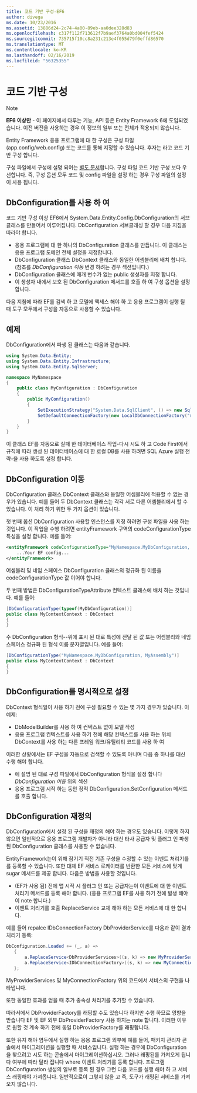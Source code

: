```yaml
---
title: 코드 기반 구성-EF6
author: divega
ms.date: 10/23/2016
ms.assetid: 13886d24-2c74-4a00-89eb-aa0dee328d83
ms.openlocfilehash: c317f112f713612f7b9aef3764a0bd004fef5424
ms.sourcegitcommit: 735715f10cc8a231c213e4f055d79f0effd86570
ms.translationtype: MT
ms.contentlocale: ko-KR
ms.lasthandoff: 02/16/2019
ms.locfileid: "56325355"
---
```

# <a name="code-based-configuration"></a>코드 기반 구성
> [!NOTE]
> **EF6 이상만** - 이 페이지에서 다루는 기능, API 등은 Entity Framework 6에 도입되었습니다. 이전 버전을 사용하는 경우 이 정보의 일부 또는 전체가 적용되지 않습니다.  

Entity Framework 응용 프로그램에 대 한 구성은 구성 파일 (app.config/web.config) 또는 코드를 통해 지정할 수 있습니다. 후자는 라고 코드 기반 구성 합니다.  

구성 파일에서 구성에 설명 되어는 [별도 문서](config-file.md)합니다. 구성 파일 코드 기반 구성 보다 우선합니다. 즉, 구성 옵션 모두 코드 및 config 파일을 설정 하는 경우 구성 파일의 설정이 사용 됩니다.  

## <a name="using-dbconfiguration"></a>DbConfiguration를 사용 하 여  

코드 기반 구성 이상 EF6에서 System.Data.Entity.Config.DbConfiguration의 서브 클래스를 만들어서 이루어집니다. DbConfiguration 서브클래싱 할 경우 다음 지침을 따라야 합니다.  

- 응용 프로그램에 대 한 하나의 DbConfiguration 클래스를 만듭니다. 이 클래스는 응용 프로그램 도메인 전체 설정을 지정합니다.  
- DbConfiguration 클래스 DbContext 클래스와 동일한 어셈블리에 배치 합니다. (참조를 *DbConfiguration 이동* 변경 하려는 경우 섹션입니다.)  
- DbConfiguration 클래스에 매개 변수가 없는 public 생성자를 지정 합니다.  
- 이 생성자 내에서 보호 된 DbConfiguration 메서드를 호출 하 여 구성 옵션을 설정 합니다.  

다음 지침에 따라 EF를 검색 하 고 모델에 액세스 해야 하 고 응용 프로그램이 실행 될 때 도구 모두에서 구성을 자동으로 사용할 수 있습니다.  

## <a name="example"></a>예제  

DbConfiguration에서 파생 된 클래스는 다음과 같습니다.  

``` csharp
using System.Data.Entity;
using System.Data.Entity.Infrastructure;
using System.Data.Entity.SqlServer;

namespace MyNamespace
{
    public class MyConfiguration : DbConfiguration
    {
        public MyConfiguration()
        {
            SetExecutionStrategy("System.Data.SqlClient", () => new SqlAzureExecutionStrategy());
            SetDefaultConnectionFactory(new LocalDbConnectionFactory("mssqllocaldb"));
        }
    }
}
```  

이 클래스 EF를 자동으로 실패 한 데이터베이스 작업-다시 시도 하 고 Code First에서 규칙에 따라 생성 된 데이터베이스에 대 한 로컬 DB를 사용 하려면 SQL Azure 실행 전략-을 사용 하도록 설정 합니다.  

## <a name="moving-dbconfiguration"></a>DbConfiguration 이동  

DbConfiguration 클래스 DbContext 클래스와 동일한 어셈블리에 적용할 수 없는 경우가 있습니다. 예를 들어 두 DbContext 클래스는 각각 서로 다른 어셈블리에서 할 수 있습니다. 이 처리 하기 위한 두 가지 옵션이 있습니다.  

첫 번째 옵션 DbConfiguration 사용할 인스턴스를 지정 하려면 구성 파일을 사용 하는 것입니다. 이 작업을 수행 하려면 entityFramework 구역의 codeConfigurationType 특성을 설정 합니다. 예를 들어:  

``` xml
<entityFramework codeConfigurationType="MyNamespace.MyDbConfiguration, MyAssembly">
    ...Your EF config...
</entityFramework>
```  

어셈블리 및 네임 스페이스 DbConfiguration 클래스의 정규화 된 이름을 codeConfigurationType 값 이어야 합니다.  

두 번째 방법은 DbConfigurationTypeAttribute 컨텍스트 클래스에 배치 하는 것입니다. 예를 들어:  

``` csharp  
[DbConfigurationType(typeof(MyDbConfiguration))]
public class MyContextContext : DbContext
{
}
```  

수 DbConfiguration 형식--위에 표시 된 대로 특성에 전달 된 값 또는 어셈블리와 네임 스페이스 정규화 된 형식 이름 문자열입니다. 예를 들어:  

``` csharp
[DbConfigurationType("MyNamespace.MyDbConfiguration, MyAssembly")]
public class MyContextContext : DbContext
{
}
```  

## <a name="setting-dbconfiguration-explicitly"></a>DbConfiguration를 명시적으로 설정  

DbContext 형식일이 사용 하기 전에 구성 필요할 수 있는 몇 가지 경우가 있습니다. 이 예제:  

- DbModelBuilder를 사용 하 여 컨텍스트 없이 모델 작성  
- 응용 프로그램 컨텍스트를 사용 하기 전에 해당 컨텍스트를 사용 하는 위치 DbContext를 사용 하는 다른 프레임 워크/유틸리티 코드를 사용 하 여  

이러한 상황에서는 EF 구성을 자동으로 검색할 수 있도록 아니며 다음 중 하나를 대신 수행 해야 합니다.  

- 에 설명 된 대로 구성 파일에서 DbConfiguration 형식을 설정 합니다 *DbConfiguration 이동* 위의 섹션
- 응용 프로그램 시작 하는 동안 정적 DbConfiguration.SetConfiguration 메서드를 호출 합니다.  

## <a name="overriding-dbconfiguration"></a>DbConfiguration 재정의  

DbConfiguration에서 설정 된 구성을 재정의 해야 하는 경우도 있습니다. 이렇게 하지 않으면 일반적으로 응용 프로그램 개발자가 아니라 대신 타사 공급자 및 플러그 인 파생된 DbConfiguration 클래스를 사용할 수 없습니다.  

EntityFramework는이 위해 잠기기 직전 기존 구성을 수정할 수 있는 이벤트 처리기를를 등록할 수 있습니다.  또한 대체 EF 서비스 로케이터를 반환한 모든 서비스에 맞게 sugar 메서드를 제공 합니다. 다음은 방법을 사용할 것입니다.  

- (EF가 사용 됨) 전에 앱 시작 시 플러그 인 또는 공급자는이 이벤트에 대 한 이벤트 처리기 메서드를 등록 해야 합니다. (응용 프로그램 EF를 사용 하기 전에 발생 해야이 note 합니다.)  
- 이벤트 처리기를 호출 ReplaceService 교체 해야 하는 모든 서비스에 대 한 합니다.  

예를 들어 repalce IDbConnectionFactory DbProviderService를 다음과 같이 결과 처리기 등록:  

``` csharp
DbConfiguration.Loaded += (_, a) =>
   {
       a.ReplaceService<DbProviderServices>((s, k) => new MyProviderServices(s));
       a.ReplaceService<IDbConnectionFactory>((s, k) => new MyConnectionFactory(s));
   };
```  

MyProviderServices 및 MyConnectionFactory 위의 코드에서 서비스의 구현을 나타냅니다.  

또한 동일한 효과를 얻을 때 추가 종속성 처리기를 추가할 수 있습니다.  

따라서에서 DbProviderFactory를 래핑할 수도 있습니다 하지만 수행 하므로 영향을 받습니다 EF 및 EF 외부 DbProviderFactory 사용 하지는 note 합니다. 이러한 이유로 원할 것 계속 하기 전에 동일 DbProviderFactory를 래핑합니다.  

또한 유지 해야 염두에서 실행 하는 응용 프로그램 외부에 예를 들어, 패키지 관리자 콘솔에서 마이그레이션을 실행할 때 서비스입니다. 실행 하는 경우에 DbConfiguration을 찾으려고 시도 하는 콘솔에서 마이그레이션하십시오. 그러나 래핑된를 가져오게 됩니다 여부에 따라 달라 집니다 where 이벤트 처리기를 등록 합니다. 프로그램 DbConfiguration 생성의 일부로 등록 된 경우 그런 다음 코드를 실행 해야 하 고 서비스 래핑해야 가져옵니다. 일반적으로이 그렇지 않을 고 즉, 도구가 래핑된 서비스를 가져오지 않습니다.  
